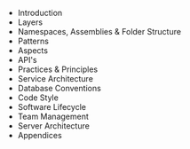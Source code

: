 * Introduction
* Layers
* Namespaces, Assemblies & Folder Structure
* Patterns
* Aspects
* API's
* Practices & Principles
* Service Architecture
* Database Conventions
* Code Style
* Software Lifecycle
* Team Management
* Server Architecture
* Appendices